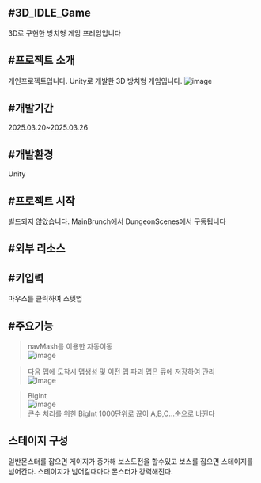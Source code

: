 #3D_IDLE_Game
----
3D로 구현한 방치형 게임 프레임입니다

#프로젝트 소개
-----------
개인프로젝트입니다. Unity로 개발한 3D 방치형 게임입니다.
![image](https://github.com/user-attachments/assets/ddb8f4be-ced8-484e-967e-a4d01a4dd34c)


#개발기간
----
2025.03.20~2025.03.26

#개발환경
----
Unity

#프로젝트 시작
-----
빌드되지 않았습니다. MainBrunch에서 DungeonScenes에서 구동됩니다

#외부 리소스
------


#키입력
----
마우스를 클릭하여 스텟업

#주요기능
----
>navMash를 이용한 자동이동   
>![image](https://github.com/user-attachments/assets/ceb7aa9f-7050-4d0e-a3bc-bfdef7a4f8b0)

>다음 맵에 도착시 맵생성 및 이전 맵 파괴 맵은 큐에 저장하여 관리   
>![Image](https://github.com/user-attachments/assets/d60f9ff1-5548-4d2d-98a4-b0783a6089bb)

>BigInt   
>![image](https://github.com/user-attachments/assets/2bb9b253-778c-4199-9078-c60251d8bed9)   
>큰수 처리를 위한 BigInt 1000단위로 끊어 A,B,C...순으로 바뀐다

스테이지 구성
----
일반몬스터를 잡으면 게이지가 증가해 보스도전을 할수있고 보스를 잡으면 스테이지를 넘어간다.
스테이지가 넘어갈때마다 몬스터가 강력해진다. 
